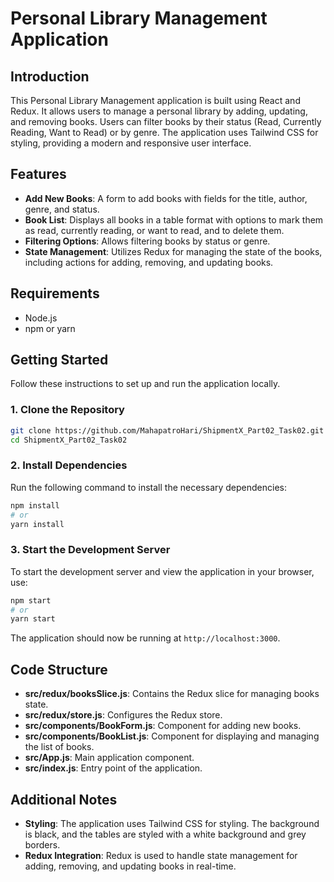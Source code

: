 
# Personal Library Management Application

## Introduction

This Personal Library Management application is built using React and Redux. It allows users to manage a personal library by adding, updating, and removing books. Users can filter books by their status (Read, Currently Reading, Want to Read) or by genre. The application uses Tailwind CSS for styling, providing a modern and responsive user interface.

## Features

- **Add New Books**: A form to add books with fields for the title, author, genre, and status.
- **Book List**: Displays all books in a table format with options to mark them as read, currently reading, or want to read, and to delete them.
- **Filtering Options**: Allows filtering books by status or genre.
- **State Management**: Utilizes Redux for managing the state of the books, including actions for adding, removing, and updating books.

## Requirements

- Node.js
- npm or yarn

## Getting Started

Follow these instructions to set up and run the application locally.

### 1. Clone the Repository

```bash
git clone https://github.com/MahapatroHari/ShipmentX_Part02_Task02.git
cd ShipmentX_Part02_Task02
```

### 2. Install Dependencies

Run the following command to install the necessary dependencies:

```bash
npm install
# or
yarn install
```

### 3. Start the Development Server

To start the development server and view the application in your browser, use:

```bash
npm start
# or
yarn start
```

The application should now be running at `http://localhost:3000`.

## Code Structure

- **src/redux/booksSlice.js**: Contains the Redux slice for managing books state.
- **src/redux/store.js**: Configures the Redux store.
- **src/components/BookForm.js**: Component for adding new books.
- **src/components/BookList.js**: Component for displaying and managing the list of books.
- **src/App.js**: Main application component.
- **src/index.js**: Entry point of the application.

## Additional Notes

- **Styling**: The application uses Tailwind CSS for styling. The background is black, and the tables are styled with a white background and grey borders.
- **Redux Integration**: Redux is used to handle state management for adding, removing, and updating books in real-time.

